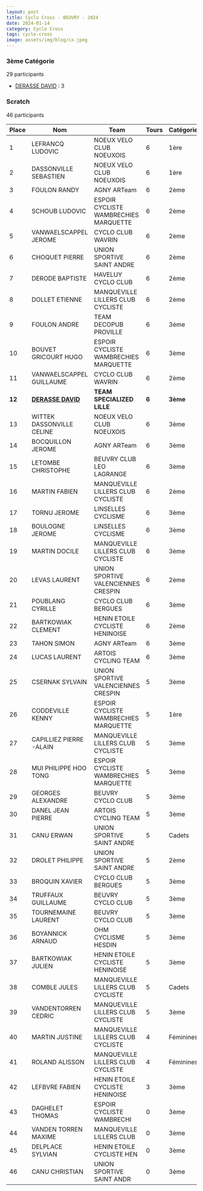 ```yaml
---
layout: post
title: Cyclo Cross - BEUVRY - 2024
date: 2024-01-14
category: Cyclo Cross
tags: cyclo-cross
image: assets/img/blog/cx.jpeg
---
```


### 3ème Catégorie
29 participants
- [DERASSE DAVID](https://teamspecializedlille.github.io/works/derassedavid) : 3

### Scratch
46 participants

| Place | Nom | Team | Tours | Catégorie | Temps |
|---|---|---|---|---|---|
| 1 | LEFRANCQ LUDOVIC | NOEUX VELO CLUB NOEUXOIS | 6 | 1ère | 0:56:29 | 
| 2 | DASSONVILLE SEBASTIEN | NOEUX VELO CLUB NOEUXOIS | 6 | 1ère | 0:59:3 | 
| 3 | FOULON RANDY | AGNY ARTeam | 6 | 2ème | 1:1:11 | 
| 4 | SCHOUB LUDOVIC | ESPOIR CYCLISTE WAMBRECHIES MARQUETTE | 6 | 2ème | 1:1:12 | 
| 5 | VANWAELSCAPPEL JEROME | CYCLO CLUB WAVRIN | 6 | 2ème | 1:2:58 | 
| 6 | CHOQUET PIERRE | UNION SPORTIVE SAINT ANDRE | 6 | 2ème | 1:3:1 | 
| 7 | DERODE BAPTISTE | HAVELUY CYCLO CLUB | 6 | 2ème | 1:3:1 | 
| 8 | DOLLET ETIENNE | MANQUEVILLE LILLERS CLUB CYCLISTE | 6 | 2ème | 1:3:41 | 
| 9 | FOULON ANDRE | TEAM DECOPUB PROVILLE | 6 | 3ème | 1:3:53 | 
| 10 | BOUVET GRICOURT HUGO | ESPOIR CYCLISTE WAMBRECHIES MARQUETTE | 6 | 3ème | 1:4:47 | 
| 11 | VANWAELSCAPPEL GUILLAUME | CYCLO CLUB WAVRIN | 6 | 2ème | 1:5:12 | 
| **12** | **[DERASSE DAVID](https://teamspecializedlille.github.io/works/derassedavid)** | **TEAM SPECIALIZED LILLE** | **6** | **3ème** | **1:5:21** | 
| 13 | WITTEK DASSONVILLE CELINE | NOEUX VELO CLUB NOEUXOIS | 6 | 3ème | 1:5:21 | 
| 14 | BOCQUILLON JEROME | AGNY ARTeam | 6 | 3ème | 1:5:28 | 
| 15 | LETOMBE CHRISTOPHE | BEUVRY CLUB LEO LAGRANGE | 6 | 3ème | 1:6:11 | 
| 16 | MARTIN FABIEN | MANQUEVILLE LILLERS CLUB CYCLISTE | 6 | 2ème | 1:6:37 | 
| 17 | TORNU JEROME | LINSELLES CYCLISME | 6 | 3ème | 1:6:37 | 
| 18 | BOULOGNE JEROME | LINSELLES CYCLISME | 6 | 3ème | 1:7:23 | 
| 19 | MARTIN DOCILE | MANQUEVILLE LILLERS CLUB CYCLISTE | 6 | 3ème | 1:7:23 | 
| 20 | LEVAS LAURENT | UNION SPORTIVE VALENCIENNES CRESPIN | 6 | 2ème | 1:7:49 | 
| 21 | POUBLANG CYRILLE | CYCLO CLUB BERGUES | 6 | 3ème | 1:7:49 | 
| 22 | BARTKOWIAK CLEMENT | HENIN ETOILE CYCLISTE HENINOISE | 6 | 2ème | 1:9:1 | 
| 23 | TAHON SIMON | AGNY ARTeam | 6 | 3ème | 1:9:22 | 
| 24 | LUCAS LAURENT | ARTOIS CYCLING TEAM | 6 | 3ème | 1:10:35 | 
| 25 | CSERNAK SYLVAIN | UNION SPORTIVE VALENCIENNES CRESPIN | 5 | 3ème | 0:57:2 | 
| 26 | CODDEVILLE KENNY | ESPOIR CYCLISTE WAMBRECHIES MARQUETTE | 5 | 1ère | 0:57:26 | 
| 27 | CAPILLIEZ PIERRE -ALAIN | MANQUEVILLE LILLERS CLUB CYCLISTE | 5 | 3ème | 0:58:25 | 
| 28 | MUI PHILIPPE HOO TONG | ESPOIR CYCLISTE WAMBRECHIES MARQUETTE | 5 | 3ème | 0:58:25 | 
| 29 | GEORGES ALEXANDRE | BEUVRY CYCLO CLUB | 5 | 3ème | 0:59:30 | 
| 30 | DANEL JEAN PIERRE | ARTOIS CYCLING TEAM | 5 | 3ème | 1:1:17 | 
| 31 | CANU ERWAN | UNION SPORTIVE SAINT ANDRE | 5 | Cadets | 1:1:31 | 
| 32 | DROLET PHILIPPE | UNION SPORTIVE SAINT ANDRE | 5 | 2ème | 1:1:35 | 
| 33 | BROQUIN XAVIER | CYCLO CLUB BERGUES | 5 | 3ème | 1:1:35 | 
| 34 | TRUFFAUX GUILLAUME | BEUVRY CYCLO CLUB | 5 | 3ème | 1:3:4 | 
| 35 | TOURNEMAINE LAURENT | BEUVRY CYCLO CLUB | 5 | 3ème | 1:3:5 | 
| 36 | BOYANNICK ARNAUD | OHM CYCLISME HESDIN | 5 | 3ème | 1:3:14 | 
| 37 | BARTKOWIAK JULIEN | HENIN ETOILE CYCLISTE HENINOISE | 5 | 3ème | 1:4:41 | 
| 38 | COMBLE JULES | MANQUEVILLE LILLERS CLUB CYCLISTE | 5 | Cadets | 1:10:53 | 
| 39 | VANDENTORREN CEDRIC | MANQUEVILLE LILLERS CLUB CYCLISTE | 5 | 3ème | 1:11:56 | 
| 40 | MARTIN JUSTINE | MANQUEVILLE LILLERS CLUB CYCLISTE | 4 | Féminines | 0:48:5 | 
| 41 | ROLAND ALISSON | MANQUEVILLE LILLERS CLUB CYCLISTE | 4 | Féminines | 0:56:4 | 
| 42 | LEFBVRE FABIEN | HENIN ETOILE CYCLISTE HENINOISE | 3 | 3ème | 0:57:27 | 
| 43 | DAGHELET THOMAS | ESPOIR CYCLISTE WAMBRECHI | 0 | 3ème | 0:38:53 | 
| 44 | VANDEN TORREN MAXIME | MANQUEVILLE LILLERS CLUB | 0 | 3ème | 0:38:53 | 
| 45 | DELPLACE SYLVIAN | HENIN ETOILE CYCLISTE HEN | 0 | 3ème | 0:38:53 | 
| 46 | CANU CHRISTIAN | UNION SPORTIVE SAINT ANDR | 0 | 3ème | 0:38:53 | 

